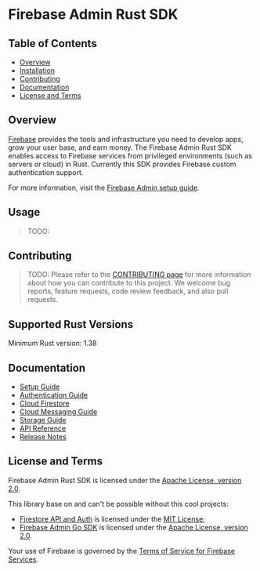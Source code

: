 # Firebase Admin Rust SDK

## Table of Contents

 * [Overview](#overview)
 * [Installation](#installation)
 * [Contributing](#contributing)
 * [Documentation](#documentation)
 * [License and Terms](#license-and-terms)

## Overview

[Firebase](https://firebase.google.com) provides the tools and infrastructure
you need to develop apps, grow your user base, and earn money. The Firebase
Admin Rust SDK enables access to Firebase services from privileged environments
(such as servers or cloud) in Rust. Currently this SDK provides
Firebase custom authentication support.

For more information, visit the
[Firebase Admin setup guide](https://firebase.google.com/docs/admin/setup/).


## Usage
> TODO:


## Contributing
> TODO:
Please refer to the [CONTRIBUTING page](./CONTRIBUTING.md) for more information
about how you can contribute to this project. We welcome bug reports, feature
requests, code review feedback, and also pull requests.

## Supported Rust Versions

Minimum Rust version: 1.38

## Documentation

* [Setup Guide](https://firebase.google.com/docs/admin/setup/)
* [Authentication Guide](https://firebase.google.com/docs/auth/admin/)
* [Cloud Firestore](https://firebase.google.com/docs/firestore/)
* [Cloud Messaging Guide](https://firebase.google.com/docs/cloud-messaging/admin/)
* [Storage Guide](https://firebase.google.com/docs/storage/admin/start)
* [API Reference](https://godoc.org/firebase.google.com/go)
* [Release Notes](https://firebase.google.com/support/release-notes/admin/go)


## License and Terms

Firebase Admin Rust SDK is licensed under the
[Apache License, version 2.0](http://www.apache.org/licenses/LICENSE-2.0).

This library base on and can't be possible without this cool projects: 
- [Firestore API and Auth](https://github.com/davidgraeff/firestore-db-and-auth-rs) is licensed under the [MIT License](https://github.com/davidgraeff/firestore-db-and-auth-rs/blob/master/LICENSE);
- [Firebase Admin Go SDK](https://github.com/firebase/firebase-admin-go) is licensed under the [Apache License, version 2.0](http://www.apache.org/licenses/LICENSE-2.0). 

Your use of Firebase is governed by the
[Terms of Service for Firebase Services](https://firebase.google.com/terms/).
